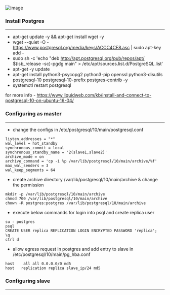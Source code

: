 ![image](https://user-images.githubusercontent.com/29688323/156474260-1ffb7446-d6dd-4a73-bbec-30789a8d63f8.png)


### Install Postgres 
-----------------
- apt-get update -y && apt-get install wget -y 
- wget --quiet -O - https://www.postgresql.org/media/keys/ACCC4CF8.asc | sudo apt-key add -
- sudo sh -c 'echo "deb http://apt.postgresql.org/pub/repos/apt/ $(lsb_release -sc)-pgdg main" > /etc/apt/sources.list.d/PostgreSQL.list'
- apt-get -y update
- apt-get install python3-psycopg2 python3-pip openssl python3-disutils postgresql-10 postgresql-10-prefix postgres-contrib -y 
- systemctl restart postgresql


for more info - https://www.liquidweb.com/kb/install-and-connect-to-postgresql-10-on-ubuntu-16-04/

### Configuring as master 
-------------------

- change the configs in /etc/postgresql/10/main/postgresql.conf

```
listen_addresses = "*"
wal_level = hot_standby
synchronous_commit = local
synchronous_standby_name = '2(slave1,slave2)'
archive_mode = on
archive_command = 'cp -i %p /var/lib/postgresql/10/main/archive/%f'
max_wal_senders = 3
wal_keep_segments = 64
```

- create archive directory /var/lib/postgresql/10/main/archive & change the permission

```
mkdir -p /var/lib/postgresql/10/main/archive
chmod 700 /var/lib/postgresql/10/main/archive
chown -R postgres:postgres /var/lib/postgresql/10/main/archive
```

- execute below commands for login into psql and create replica user 

```
su - postgres
psql
CREATE USER replica REPLICATION LOGIN ENCRYPTED PASSWORD 'replica';
\q
ctrl d
```

- allow egress request in postgres and add entry to slave in /etc/postgresql/10/main/pg_hba.conf

```
host    all all 0.0.0.0/0 md5
host   replication replica slave_ip/24 md5

```

### Configuring slave 
-------------------

